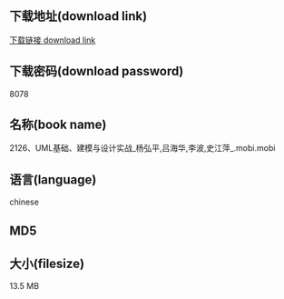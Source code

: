 ## 下载地址(download link)
[下载链接 download link](https://tutu365.netlify.app/?s=2126%E3%80%81UML%E5%9F%BA%E7%A1%80%E3%80%81%E5%BB%BA%E6%A8%A1%E4%B8%8E%E8%AE%BE%E8%AE%A1%E5%AE%9E%E6%88%98_%E6%9D%A8%E5%BC%98%E5%B9%B3%2C%E5%90%95%E6%B5%B7%E5%8D%8E%2C%E6%9D%8E%E6%B3%A2%2C%E5%8F%B2%E6%B1%9F%E8%90%8D_.mobi)

## 下载密码(download password)
8078

## 名称(book name)
2126、UML基础、建模与设计实战_杨弘平,吕海华,李波,史江萍_.mobi.mobi

## 语言(language)
chinese

## MD5


## 大小(filesize)
13.5 MB
